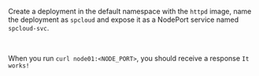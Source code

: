 Create a deployment in the default namespace with the `httpd` image, name the deployment as `spcloud` and expose it as a NodePort service named `spcloud-svc`.

<br>

When you run `curl node01:<NODE_PORT>`, you should receive a response `It works!`
